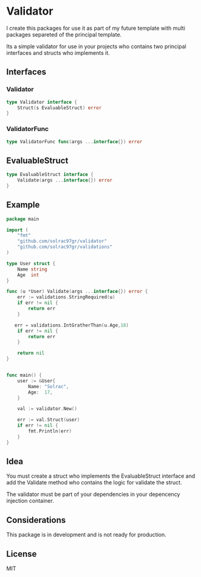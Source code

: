 # Validator

I create this packages for use it as part of my future template with multi packages separeted of the principal template.

Its a simple validator for use in your projects who contains two principal interfaces and structs who implements it.

## Interfaces

### Validator

```go
type Validator interface {
    Struct(s EvaluableStruct) error
}
```

### ValidatorFunc

```go
type ValidatorFunc func(args ...interface{}) error
```

## EvaluableStruct

```go
type EvaluableStruct interface {
    Validate(args ...interface{}) error
}
```

## Example

```go
package main

import (
    "fmt"
    "github.com/solrac97gr/validator"
    "github.com/solrac97gr/validations"
)

type User struct {
    Name string 
    Age  int    
}

func (u *User) Validate(args ...interface{}) error {
    err := validations.StringRequired(u)
    if err != nil {
        return err
    }

   err = validations.IntGratherThan(u.Age,18)
    if err != nil {
        return err
    }

    return nil
}


func main() {
    user := &User{
        Name: "Solrac",
        Age:  17,
    }

    val := validator.New()

    err := val.Struct(user)
    if err != nil {
        fmt.Println(err)
    }
}
```
## Idea

You must create a struct who implements the EvaluableStruct interface and add the Validate method who contains the logic for validate the struct.

The validator must be part of your dependencies in your depencency injection container.

## Considerations

This package is in development and is not ready for production.


## License

MIT